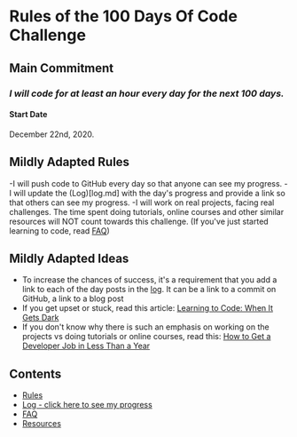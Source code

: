 # Rules of the 100 Days Of Code Challenge

## Main Commitment
### *I will code for at least an hour every day for the next 100 days.*

#### Start Date
December 22nd, 2020.

## Mildly Adapted Rules
-I will push code to GitHub every day so that anyone can see my progress.
-I will update the (Log)[log.md] with the day's progress and provide a link so that others can see my progress.
-I will work on real projects, facing real challenges. The time spent doing tutorials, online courses and other similar resources will NOT count towards this challenge. (If you've just started learning to code, read [FAQ](FAQ.md))

## Mildly Adapted Ideas
- To increase the chances of success, it's a requirement that you add a link to each of the day posts in the [log](log.md). It can be a link to a commit on GitHub, a link to a blog post
- If you get upset or stuck, read this article: [Learning to Code: When It Gets Dark](https://www.freecodecamp.org/news/learning-to-code-when-it-gets-dark-e485edfb58fd/)
- If you don't know why there is such an emphasis on working on the projects vs doing tutorials or online courses, read this: [How to Get a Developer Job in Less Than a Year](https://www.freecodecamp.org/news/how-to-get-a-developer-job-in-less-than-a-year-c27bbfe71645/)

## Contents
* [Rules](rules.md)
* [Log - click here to see my progress](log.md)
* [FAQ](FAQ.md)
* [Resources](resources.md)
